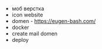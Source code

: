 - моб верстка
- icon website
- domen - https://eugen-bash.com/
- docker
- create mail domen
- deploy

